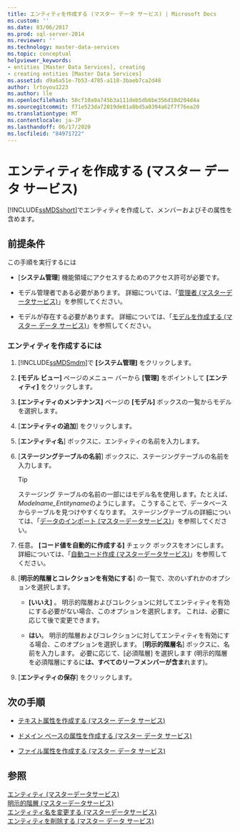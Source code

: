 ```yaml
---
title: エンティティを作成する (マスター データ サービス) | Microsoft Docs
ms.custom: ''
ms.date: 03/06/2017
ms.prod: sql-server-2014
ms.reviewer: ''
ms.technology: master-data-services
ms.topic: conceptual
helpviewer_keywords:
- entities [Master Data Services], creating
- creating entities [Master Data Services]
ms.assetid: d9a6a51e-7b53-4785-a118-3baeb7ca2d48
author: lrtoyou1223
ms.author: lle
ms.openlocfilehash: 50cf10a9a745b3a111deb5db6be356d10d204d4a
ms.sourcegitcommit: f71e523da72019de81a8bd5a0394a62f7f76ea20
ms.translationtype: MT
ms.contentlocale: ja-JP
ms.lasthandoff: 06/17/2020
ms.locfileid: "84971722"
---
```

# <a name="create-an-entity-master-data-services"></a>エンティティを作成する (マスター データ サービス)
  [!INCLUDE[ssMDSshort](../includes/ssmdsshort-md.md)]でエンティティを作成して、メンバーおよびその属性を含めます。  
  
## <a name="prerequisites"></a>前提条件  
 この手順を実行するには  
  
-   [**システム管理**] 機能領域にアクセスするためのアクセス許可が必要です。  
  
-   モデル管理者である必要があります。 詳細については、「[管理者 &#40;マスターデータサービス&#41;](administrators-master-data-services.md)」を参照してください。  
  
-   モデルが存在する必要があります。 詳細については、「[モデルを作成する (マスター データ サービス)](../../2014/master-data-services/create-a-model-master-data-services.md)」を参照してください。  
  
### <a name="to-create-an-entity"></a>エンティティを作成するには  
  
1.  [!INCLUDE[ssMDSmdm](../includes/ssmdsmdm-md.md)]で **[システム管理]** をクリックします。  
  
2.  **[モデル ビュー]** ページのメニュー バーから **[管理]** をポイントして **[エンティティ]** をクリックします。  
  
3.  **[エンティティのメンテナンス]** ページの **[モデル]** ボックスの一覧からモデルを選択します。  
  
4.  [**エンティティの追加**] をクリックします。  
  
5.  [**エンティティ名**] ボックスに、エンティティの名前を入力します。  
  
6.  [**ステージングテーブルの名前**] ボックスに、ステージングテーブルの名前を入力します。  
  
    > [!TIP]  
    >  ステージング テーブルの名前の一部にはモデル名を使用します。たとえば、 *Modelname_Entityname*のようにします。 こうすることで、データベースからテーブルを見つけやすくなります。 ステージングテーブルの詳細については、「[データのインポート &#40;マスターデータサービス&#41;](overview-importing-data-from-tables-master-data-services.md)」を参照してください。  
  
7.  任意。 **[コード値を自動的に作成する]** チェック ボックスをオンにします。 詳細については、「[自動コード作成 &#40;マスターデータサービス&#41;](../../2014/master-data-services/automatic-code-creation-master-data-services.md)」を参照してください。  
  
8.  [**明示的階層とコレクションを有効にする**] の一覧で、次のいずれかのオプションを選択します。  
  
    -   **[いいえ]** 。 明示的階層およびコレクションに対してエンティティを有効にする必要がない場合、このオプションを選択します。 これは、必要に応じて後で変更できます。  
  
    -   **はい**。 明示的階層およびコレクションに対してエンティティを有効にする場合、このオプションを選択します。 [**明示的階層名**] ボックスに、名前を入力します。 必要に応じて、[必須階層] を選択します (明示的階層を必須階層にするに**は、すべてのリーフメンバーが含ま**れます)。  
  
9. [**エンティティの保存**] をクリックします。  
  
## <a name="next-steps"></a>次の手順  
  
-   [テキスト属性を作成する (マスター データ サービス)](../../2014/master-data-services/create-a-text-attribute-master-data-services.md)  
  
-   [ドメイン ベースの属性を作成する (マスター データ サービス)](../../2014/master-data-services/create-a-domain-based-attribute-master-data-services.md)  
  
-   [ファイル属性を作成する (マスター データ サービス)](../../2014/master-data-services/create-a-file-attribute-master-data-services.md)  
  
## <a name="see-also"></a>参照  
 [エンティティ &#40;マスターデータサービス&#41;](../../2014/master-data-services/entities-master-data-services.md)   
 [明示的階層 &#40;マスターデータサービス&#41;](../../2014/master-data-services/explicit-hierarchies-master-data-services.md)   
 [エンティティ名を変更する &#40;マスターデータサービス&#41;](edit-an-entity-master-data-services.md)   
 [エンティティを削除する (マスター データ サービス)](../../2014/master-data-services/delete-an-entity-master-data-services.md)  
  
  
